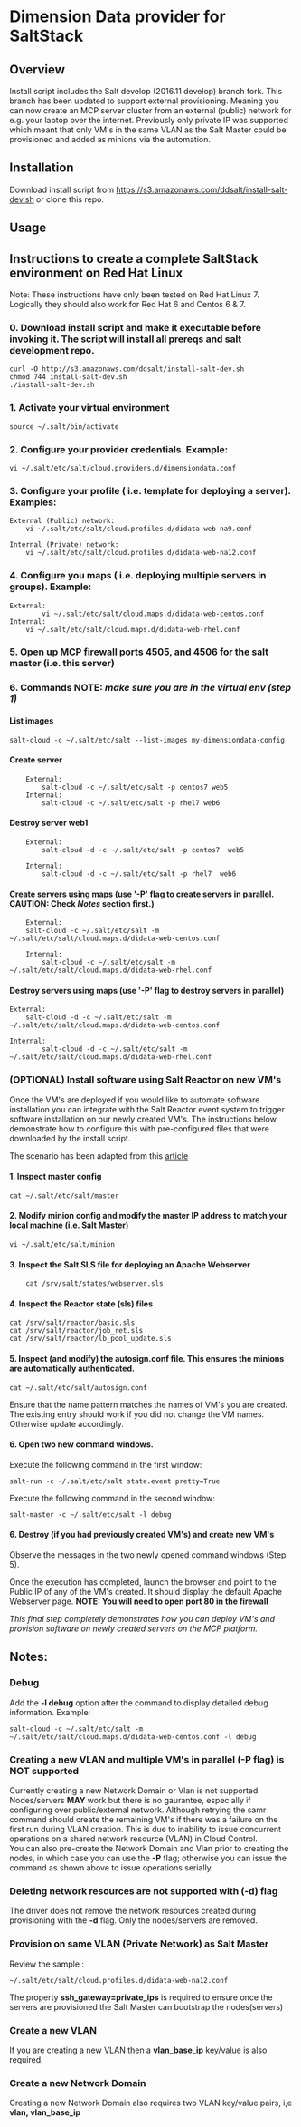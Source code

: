 # Dimension Data provider for SaltStack

## Overview
Install script includes the Salt develop (2016.11 develop) branch fork. 
This branch has been updated to support external provisioning. Meaning you can now create an MCP server cluster from an external (public) network for e.g. your laptop over the internet. Previously only private IP was supported which meant that only VM's in the same VLAN as the Salt Master could be provisioned and added as minions via the automation. 

## Installation
Download install script from https://s3.amazonaws.com/ddsalt/install-salt-dev.sh  or clone this repo.

## Usage

## Instructions to create a complete SaltStack environment on Red Hat Linux

Note:  These instructions have only been tested on Red Hat Linux 7.  Logically they should also work for Red Hat 6 and Centos 6 & 7.

### 0. Download install script and make it executable before invoking it. The script will install all prereqs and salt development repo.

	curl -O http://s3.amazonaws.com/ddsalt/install-salt-dev.sh
	chmod 744 install-salt-dev.sh
	./install-salt-dev.sh
	 
### 1. Activate your virtual environment

	source ~/.salt/bin/activate
	
### 2. Configure your provider credentials. Example:

	vi ~/.salt/etc/salt/cloud.providers.d/dimensiondata.conf
	
### 3. Configure your profile ( i.e. template for deploying a server). Examples:

	External (Public) network: 
		vi ~/.salt/etc/salt/cloud.profiles.d/didata-web-na9.conf
	
	Internal (Private) network:
		vi ~/.salt/etc/salt/cloud.profiles.d/didata-web-na12.conf
 	
### 4. Configure you maps ( i.e. deploying multiple servers in groups). Example:

	External:
    		vi ~/.salt/etc/salt/cloud.maps.d/didata-web-centos.conf
	Internal:
		vi ~/.salt/etc/salt/cloud.maps.d/didata-web-rhel.conf

### 5. Open up MCP firewall ports 4505, and 4506 for the salt master (i.e. this server)

### 6. Commands NOTE: _make sure you are in the virtual env (step 1)_ 

####  List images

	salt-cloud -c ~/.salt/etc/salt --list-images my-dimensiondata-config
	
####  Create server
    
    	External:
    		salt-cloud -c ~/.salt/etc/salt -p centos7 web5
    	Internal:
        	salt-cloud -c ~/.salt/etc/salt -p rhel7 web6
    
####  Destroy server web1

    	External:
    		salt-cloud -d -c ~/.salt/etc/salt -p centos7  web5
	
    	Internal:
    		salt-cloud -d -c ~/.salt/etc/salt -p rhel7  web6
    
####  Create servers using maps (use '-P' flag to create servers in parallel. CAUTION: Check *Notes* section first.)

    	External:
		salt-cloud -c ~/.salt/etc/salt -m ~/.salt/etc/salt/cloud.maps.d/didata-web-centos.conf
	
    	Internal:
    		salt-cloud -c ~/.salt/etc/salt -m ~/.salt/etc/salt/cloud.maps.d/didata-web-rhel.conf
	
####  Destroy servers using maps (use '-P' flag to destroy servers in parallel)

	External:
		salt-cloud -d -c ~/.salt/etc/salt -m ~/.salt/etc/salt/cloud.maps.d/didata-web-centos.conf

	Internal:
        	salt-cloud -d -c ~/.salt/etc/salt -m ~/.salt/etc/salt/cloud.maps.d/didata-web-rhel.conf

### (OPTIONAL) Install software using Salt Reactor on new VM's
Once the VM's are deployed if you would like to automate software installation you can integrate with the Salt Reactor event system to trigger software installation on our newly created VM's.  The instructions below demonstrate how to configure this with pre-configured files that were downloaded by the install script.

The scenario has been adapted from this [article](https://arnoldbechtoldt.com/blog/saltstack-event-driven-infrastructure-with-salt-reactor)

#### 1. Inspect master config

	cat ~/.salt/etc/salt/master
	
#### 2. Modify minion config and modify the master IP address to match your local machine (i.e. Salt Master) 
	
	vi ~/.salt/etc/salt/minion

#### 3. Inspect the Salt SLS file for deploying an Apache Webserver
     
        cat /srv/salt/states/webserver.sls
	
#### 4. Inspect the Reactor state (sls) files
 	
	cat /srv/salt/reactor/basic.sls
	cat /srv/salt/reactor/job_ret.sls
	cat /srv/salt/reactor/lb_pool_update.sls
	
#### 5.  Inspect (and modify) the autosign.conf file.  This ensures the minions are automatically authenticated.

	cat ~/.salt/etc/salt/autosign.conf

Ensure that the name pattern matches the names of VM's you are created. The existing entry should work if you did not change the VM names. Otherwise update accordingly.
	
#### 6.  Open two new command windows.

Execute the following command in the first window:
	
	salt-run -c ~/.salt/etc/salt state.event pretty=True 
	
Execute the following command in the second window:

	salt-master -c ~/.salt/etc/salt -l debug
	 
#### 6.  Destroy (if you had previously created VM's) and create new VM's 

Observe the messages in the two newly opened command windows (Step 5).

Once the execution has completed, launch the browser and point to the Public IP of any of the VM's created.  It should display the default Apache Webserver page.  **NOTE:  You will need to open port 80 in the firewall**

_This final step completely demonstrates how you can deploy VM's and provision software on newly created servers on the MCP platform._

## Notes:

### Debug
Add the **-l debug** option after the command to display detailed debug information. Example:

	salt-cloud -c ~/.salt/etc/salt -m ~/.salt/etc/salt/cloud.maps.d/didata-web-centos.conf -l debug

### Creating a new VLAN and multiple VM's in parallel (-P flag) is NOT supported
Currently creating a new Network Domain or Vlan is not supported. Nodes/servers **MAY** work but there is no gaurantee, especially if configuring over public/external network. Although retrying the samr command should create the remaining VM's if there was a failure on the first run during VLAN creation. This is due to inability to issue concurrent operations on a shared network resource (VLAN) in Cloud Control.  
You can also pre-create the Network Domain and Vlan prior to creating the nodes, in which case you can use the **-P** flag; otherwise you can issue the command as shown above to issue operations serially.

### Deleting network resources are not supported with (-d) flag
The driver does not remove the network resources created during provisioning with the **-d** flag.  Only the nodes/servers are removed.

### Provision on same VLAN (Private Network) as Salt Master
Review the sample :

	~/.salt/etc/salt/cloud.profiles.d/didata-web-na12.conf

The property **ssh_gateway=private_ips** is required to ensure once the servers are provisioned the Salt Master can bootstrap the nodes(servers)

### Create a new VLAN
If you are creating a new VLAN then a **vlan_base_ip** key/value is also required.

### Create a new Network Domain 
Creating a new Network Domain also requires two VLAN key/value pairs, i,e  **vlan, vlan_base_ip**
